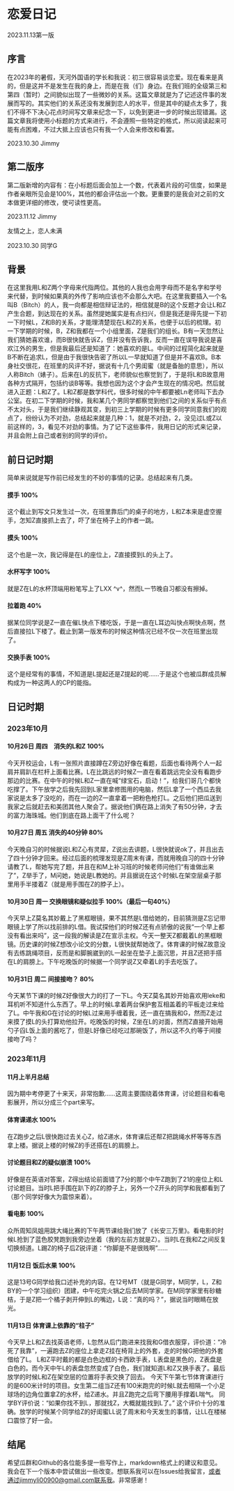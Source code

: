 # 恋爱日记

2023.11.13第一版

## 序言

​	在2023年的暑假，天河外国语的学长和我说：初三很容易谈恋爱。现在看来是真的，但是这并不是发生在我的身上，而是在我（们）身边。在我们班的全级第三和第四（暂时）之间貌似出现了一些微妙的关系。这篇文章就是为了记述这件事的发展而写的。其实他们的关系还没有发展到恋人的水平，但是其中的疑点太多了，我们不得不下决心花点时间写文章来纪念一下，以免到更进一步的时候出现错漏。
​	这篇文章我将使用小标题的方式来进行，不会遵照一些特定的格式，所以阅读起来可能有点困难，不过大抵上应该也只有我一个人会来修改和看罢。

2023.10.30 Jimmy

## 第二版序

​	第二版新增的内容有：在小标题后面会加上一个数，代表着片段的可信度，如果是作者亲眼所见会是100%，其他的都会评估出一个数。更重要的是我会对之前的文本做更详细的修改，使可读性更高。

2023.11.12 Jimmy

友情之上，恋人未满

2023.10.30 同学G

## 背景

​	在这里我用L和Z两个字母来代指两位。其他的人我也会用字母而不是名字和学号来代替，到时候如果真的外传了影响应该也不会那么大吧。
​	在这里我要插入一个名叫B（Bitch）的人，我一向都是相信辩证法的，相信就是B的这个反题才会让L和Z产生合题，到达现在的关系。虽然提她属实是有点扫兴，但是我还是得先提一下初一下时候L，Z和B的关系，才能理清楚现在L和Z的关系，也便于以后的梳理。
​	初一下学期的时候，B，Z和我都在一个小组里面，Z是我们的组长。B有一天忽然让我们猜她喜欢谁，而B很快就告诉Z，但并没有告诉我，反而一直在误导我说是喜欢江外的男生，但是我最后还是知道了：她喜欢的是L。中间的过程简化起来就是B不断在追求L，但是由于我很快告密了所以L一早就知道了但是并不喜欢B。B本身社交很花，在班里的风评不好，据说有十几个男闺蜜（就是备胎的意思），所以人称Bitch（婊子）。后来在L的反抗下，老师貌似也察觉到了，于是将L和B故意用各种方式隔开，包括约谈B等等。我想也因为这个才会产生现在的情况吧。
​	然后就进入正题：L和Z了。L和Z都是数学科代，很多时候的中午都要被Ln老师叫下去办公室。在初二下学期的时候，我和某几个男同学都察觉到他们之间的关系似乎有点不太对头，于是我们继续静观其变，到初三上学期的时候有更多同学同意我们的观点了，纷纷认为不对劲，总结起来就是几种：1，就是不对劲，2，没见过L或Z以前这样的，3，看见不对劲的事情。为了记下这些事件，我用日记的形式来记录，并且会附上自己或者别的同学的评价。

## 前日记时期

简单来说就是写作前已经发生的不妙的事情的记录。总结起来有几类。

#### 摸手 100%

这个截止到写文只发生过一次，在班里靠后门的桌子的地方，L和Z本来是虚空握手，怎知Z直接抓上去了，吓了坐在椅子上的作者一跳。

#### 摸头 100%

这个也是一次，我记得是在L的座位上，Z直接摸到L的头上了。

#### 水杯写字 100%

就是Z在L的水杯顶端用粉笔写上了LXX ^v^，然而L一节晚自习都没有擦掉。

#### 拉着跑 40%

据某位同学说是Z一直在催L快点下楼吃饭，于是一直在L耳边叫快点啊快点啊，然后直接拉L下楼了。截止到第一版发布的时候这种情况已经不仅一次在班里出现了。

#### 交换手表 100%

这个是经常有的事情，不知道是L提起还是Z提起的呢……于是这个也被瓜群成员解构成为一种这两人的CP的能指。

## 日记时期

### 2023年10月

#### 10月26日 周四　消失的L和Z 100%

今天开校运会，L有一张照片直接蹲在Z旁边好像在看题，后面也看待两个人一起肩并肩趴在栏杆上面看比赛。L在比跳远的时候Z一直在看着跳远完全没有看跑步那边的比赛。在中午的时候L和Z一直在喊“绿宝石，启动！”，给我们哥几个都快吃撑了。下午放学之后我先回到L家里拿修图用的电脑，然后L拿了一个西瓜去我家说是太多了没吃的，而在一边的Z一直拿着一把粉色枪打L。之后他们把瓜送到我家之后就赶去和美团其他人聚会了。据说他们俩在路上消失了有50分钟，才去的富力海珠城。他们到底在路上面干了什么呢？

#### 10月27日 周五 消失的40分钟 80%

今天晚自习的时候据说L和Z心有灵犀，Z说出去讲题，L很快就说ok了，并且出去了四十分钟才回来。经过后面的梳理发现是Z周末有课，而就用晚自习的四十分钟请教了L，帮她写完了题，并且在和M上补习班的时候老师问他们“有谁做出来了”，Z举手了，M问她，她说是L教她的。并且据说在这个时候L在架空层桌子那里用手半搂着Z（就是用手围在Z的脖子上）。

#### 10月30日 周一 交换眼镜和疑似拉手 100%（最后一句40%）

今天早上Z莫名其妙戴上了黑框眼镜，果不其然是L借给她的，目前猜测是Z忘记带眼镜上学了所以找前排的L借。我试探他们的时候Z还有点骄傲的说我“一个早上都没有看出来吗”，这一段我的解读是Z在宣示主权。今天一整天Z都戴着L的黑框眼镜。历史课的时候Z想改小论文的分数，L很快就帮她改了。体育课的时候Z故意没有去练跳绳项目，反而是和脚腕崴到的L一起坐在垫子上面沉思，并且Z还把手搭在L的肩膀上。下午吃晚饭的时候据一个同学说Z又牵着L的手去吃饭了。

#### 10月31日 周二 间接接吻？ 80%

今天某节下课的时候Z好像很大力的打了一下L。今天Z莫名其妙开始喜欢用leke和耳机听不知道什么东西了。早上的时候L拿着两台保护套互相盖着的平板走过来给了L。中午我和G在讨论的时候L过来用手缠着我，还一直在搞我和G，然而Z走过来摸了摸L的头打算劝他拉开。吃晚饭的时候，Z坐在L的对面，然而Z直接开始用勺子舀L饭上面的酱吃了，但是L好像已经吃过那碗饭了，所以这不久约等于间接接吻了吗？

### 2023年11月

#### 11月上半月总结

因为期中考停更了十来天，非常抱歉……这周主要围绕着体育课，讨论题目和看电影展开，所以分成三个part来写。

#### 体育课递水 100%

在Z跑步之后L很快跑过去关心Z，给Z递水，体育课后还帮Z把跳绳水杯等等东西拿上楼。据说上楼的时候Z的手还搭在L的肩膀上。

#### 讨论题目和Z的疑似崩溃 100%

好像是在英语对答案，Z得出结论前面错了7分的那个中午Z跑到了21的座位上和L讨论题目。当时L把手围在趴下的Z的脖子上，另外一个Z开头的同学和我都看到了（那个同学好像大为震惊来着）。

#### 看电影 100%

众所周知凤姐用跳大绳比赛的下午两节课给我们放了《长安三万里》。看电影的时候L抢到了蓝色胶凳跑到我旁边坐着（我的左前方就是Z）。当时L在我和Z之间反复切换频道。L踢Z的椅子后Z锐评道：“你脚是不是很贱啊”……

#### 11月12日 饭后水果 100%

这是13号G同学给我口述补充的内容。在12号MT（就是G同学，M同学，L，Z和BY的一个学习组织）团建，中午吃完火锅之后去M同学家。在M同学家里有砂糖桔，于是Z把一个橘子剥开伸到L的嘴边，L说：“真的吗？”，据说当时眼睛在放光。

#### 11月13日 体育课上依靠的“柱子”

今天早上L和Z去找英语老师，L忽然从后门跑进来找我和G借衣服穿，评价道：“冷死了我靠”，一遍跑去Z的座位上拿走Z挂在椅背上的外套，走的时候G把他的外套借给了L。
L和Z平时戴的都是白色边框的卡西欧手表，L表盘是黑色的，Z表盘是白色的。而今天中午L的表盘忽然变成了白色，我们就知道L和Z又换手表了。最后放学的时候L和Z在架空层的位置将手表交换了回去。
今天下午第七节体育课进行的是600米计时的项目。女生第二组当Z还有100米跑完的时候L就去相隔一个小足球场的边角位置拿Z的水杯，给Z递水。并且Z跑完之后弯下腰用手撑着L喘气。
同学BY评价说：“如果你找不到L，那就找Z，大概就能找到L了。” 这个评价十分的准确。放学的时候某个同学给Z的好闺蜜LL说了周末和今天发生的事情，让LL在楼梯口震惊了好一会。

## 结尾

希望瓜群和Github的各位能多提一些写作上，markdown格式上的建议和意见。我会在下一个版本中尝试做出一些改变。想联系我可以在Issues给我留言，或者通过jimmyli00900@gmail.com联系我。非常感谢！

